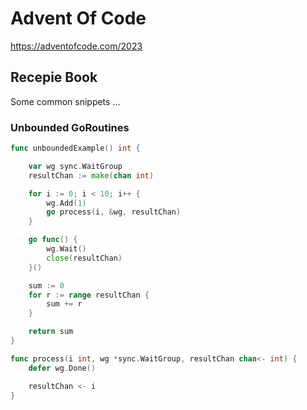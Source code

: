# Advent Of Code 
https://adventofcode.com/2023

## Recepie Book
Some common snippets ...

### Unbounded GoRoutines
```go
func unboundedExample() int {

	var wg sync.WaitGroup
	resultChan := make(chan int)

	for i := 0; i < 10; i++ {
		wg.Add(1)
		go process(i, &wg, resultChan)
	}

	go func() {
		wg.Wait()
		close(resultChan)
	}()

	sum := 0
	for r := range resultChan {
		sum += r
	}

	return sum
}

func process(i int, wg *sync.WaitGroup, resultChan chan<- int) {
	defer wg.Done()

	resultChan <- i
}
```
